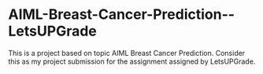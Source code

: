 # AIML-Breast-Cancer-Prediction--LetsUPGrade
This is a project based on topic AIML Breast Cancer Prediction. Consider this as my project submission for the assignment assigned by LetsUPGrade.
